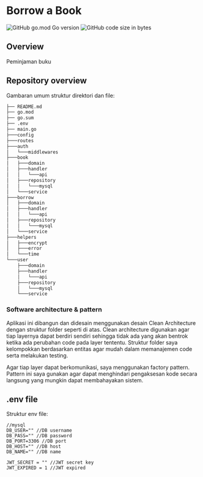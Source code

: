 
# Borrow a Book

![GitHub go.mod Go version](https://img.shields.io/github/go-mod/go-version/Jiran03/borrow-a-book)
![GitHub code size in bytes](https://img.shields.io/github/languages/code-size/Jiran03/borrow-a-book)


## Overview
Peminjaman buku

## Repository overview
Gambaran umum struktur direktori dan file:
```bash
├── README.md
├── go.mod
├── go.sum
├── .env
├── main.go
├───config
├───routes
├───auth
│   └───middlewares
├───book
│   ├───domain
│   ├───handler
│   │   └───api
│   ├───repository
│   │   └───mysql
│   └───service
├───borrow
│   ├───domain
│   ├───handler
│   │   └───api
│   ├───repository
│   │   └───mysql
│   └───service
├───helpers
│   ├───encrypt
│   ├───error
│   └───time
└───user
    ├───domain
    ├───handler
    │   └───api
    ├───repository
    │   └───mysql
    └───service
```

### Software architecture & pattern
Aplikasi ini dibangun dan didesain menggunakan desain Clean Architecture dengan struktur folder seperti di atas. Clean architecture digunakan agar tiap layernya dapat berdiri sendiri sehingga tidak ada yang akan bentrok ketika ada perubahan code pada layer tententu. Struktur folder saya kelompokkan berdasarkan entitas agar mudah dalam memanajemen code serta melakukan testing. 

Agar tiap layer dapat berkomunikasi, saya menggunakan factory pattern. Pattern ini saya gunakan agar dapat menghindari pengaksesan kode secara langsung yang mungkin dapat membahayakan sistem.    


## .env file
Struktur env file:
```
//mysql
DB_USER="" //DB username
DB_PASS="" //DB password
DB_PORT=3306 //DB port
DB_HOST="" //DB host
DB_NAME="" //DB name

JWT_SECRET = "" //JWT secret key
JWT_EXPIRED = 1 //JWT expired
```